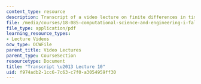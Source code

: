 ```yaml
---
content_type: resource
description: Transcript of a video lecture on finite differences in time.
file: /media/courses/18-085-computational-science-and-engineering-i-fall-2008/f974adb21cc67c63c7f0a3054959ff30_18-085F08-L10.pdf
file_type: application/pdf
learning_resource_types:
- Lecture Videos
ocw_type: OCWFile
parent_title: Video Lectures
parent_type: CourseSection
resourcetype: Document
title: "Transcript \u2013 Lecture 10"
uid: f974adb2-1cc6-7c63-c7f0-a3054959ff30
---
```

